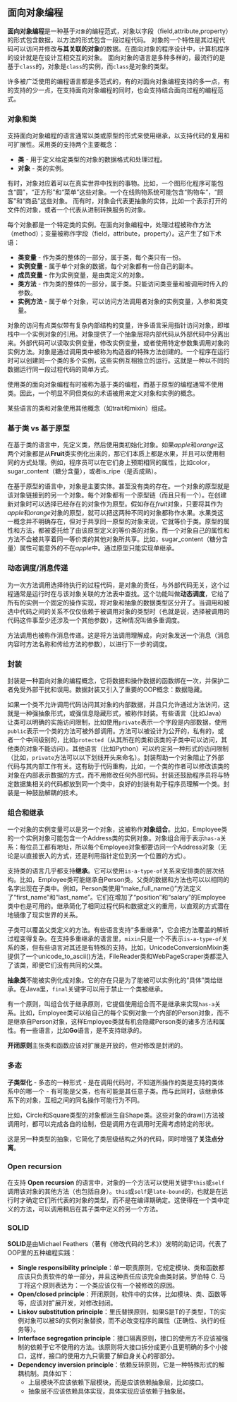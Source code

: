 ## 面向对象编程

**面向对象编程**是一种基于`对象`的编程范式，对象以字段（field,attribute,property）的形式包含数据，以方法的形式包含一段过程代码。
对象的一个特性是其过程代码可以访问并修改**与其关联的对象**的数据。在面向对象的程序设计中，计算机程序的设计就是在设计互相交互的对象。
面向对象的语言是多种多样的，最流行的是基于`class`的，对象是`class`的实例，而`class`是对象的类型。

许多被广泛使用的编程语言都是多范式的，有的对面向对象编程支持的多一点，有的支持的少一点，在支持面向对象编程的同时，也会支持结合面向过程的编程范式。

### 对象和类

支持面向对象编程的语言通常以类或原型的形式来使用继承，以支持代码的复用和可扩展性。采用类的支持两个主要概念：

* **类** - 用于定义给定类型的对象的数据格式和处理过程。
* **对象** - 类的实例。

有时，对象对应着可以在真实世界中找到的事物。比如，一个图形化程序可能包含“圆”，“正方形”和“菜单”这些对象。一个在线购物系统可能包含“购物车”，“顾客”和“商品”这些对象。
而有时，对象会代表更抽象的实体，比如一个表示打开的文件的对象，或者一个代表从进制转换服务的对象。

每个对象都是一个特定类的实例。在面向对象编程中，处理过程被称作方法（method）；变量被称作字段（field，attribute，property）。这产生了如下术语：

* **类变量** - 作为类的整体的一部分，属于类，每个类只有一份。
* **实例变量** - 属于单个对象的数据，每个对象都有一份自己的副本。
* **成员变量** - 作为实例变量，是由类定义的对象。
* **类方法** - 作为类的整体的一部分，属于类。只能访问类变量和被调用时传入的参数。
* **实例方法** - 属于单个对象，可以访问方法调用者对象的实例变量，入参和类变量。

对象的访问有点类似带有复杂内部结构的变量，许多语言采用指针访问对象，即堆栈中一个实例对象的引用。对象提供了一个抽象层将内部代码从外部代码中分离出来。外部代码可以读取实例变量，修改实例变量，或者使用特定参数集调用对象的实例方法。对象是通过调用类中被称为构造器的特殊方法创建的。一个程序在运行时可以创建同一个类的多个实例，这些实例互相独立的运行。这就是一种以不同的数据运行同一段过程代码的简单方式。

使用类的面向对象编程有时被称为基于类的编程，而基于原型的编程通常不使用类。因此，一个明显不同但类似的术语被用来定义对象和实例的概念。

某些语言的类和对象使用其他概念（如trait和mixin）组成。

### 基于类 vs 基于原型

在基于类的语言中，先定义类，然后使用类初始化对象。如果*apple*和*orange*这两个对象都是从**Fruit**类实例化出来的，那它们本质上都是水果，并且可以使用相同的方式处理。例如，程序员可以在它们身上预期相同的属性，比如color，sugar_content（糖分含量），或者is_ripe（是否成熟）。

在基于原型的语言中，对象是主要实体。甚至没有类的存在。一个对象的原型就是该对象链接到的另一个对象。每个对象都有一个原型链（而且只有一个）。在创建新对象时可以选择已经存在的对象作为原型。假如存在*fruit*对象，只要将其作为*apple*和*orange*对象的原型，就可以把这两种不同的对象都称作水果。水果类这一概念并不明确存在，但对于共享同一原型的对象来说，它就等价于类。原型的属性和方法，都被委托给了由该原型定义的等价类的对象。而一个对象自己的属性和方法不会被共享着同一等价类的其他对象所共享。比如，sugar_content（糖分含量）属性可能意外的不在*apple*中。通过原型只能实现单继承。

### 动态调度/消息传递

为一次方法调用选择待执行的过程代码，是对象的责任，与外部代码无关，这个过程通常是运行时在与该对象关联的方法表中查找。这个功能叫做**动态调度**，它给了所有的实例一个固定的操作实现，将对象和抽象的数据类型区分开了。当调用和被选中代码之间的关系不仅仅依赖于被调用对象的类型时（也就是说，选择被调用的代码这件事至少还涉及一个其他参数），这种情况叫做多重调度。

方法调用也被称作消息传递。这是将方法调用理解成，向对象发送一个消息（消息内容时方法名称和传给方法的参数），以进行下一步的调度。

### 封装

封装是一种面向对象的编程概念，它将数据和操作数据的函数绑在一次，并保护二者免受外部干扰和误用。数据封装又引入了重要的OOP概念：数据隐藏。

如果一个类不允许调用代码访问其对象的内部数据，并且只允许通过方法访问，这就是一种强抽象形式，或强信息隐藏形式，被称作封装。有些语言（比如Java）让类可以明确的实施访问限制，比如使用`private`表示一个字段是内部数据，使用`public`表示一个类的方法可被外部调用。方法可以被设计为公开的，私有的，或者一个中间级别的，比如`protected`（从其所在的类和该类的子类中可以访问，其他类的对象不能访问）。其他语言（比如Python）可以约定另一种形式的访问限制（比如，`private`方法可以以下划线开头来命名）。封装帮助一个对象阻止了外部代码与其内部工作有关。这有助于代码重构，比如，一个类的作者可以修改该类的对象在内部表示数据的方式，而不用修改任何外部代码。封装还鼓励程序员将与特定数据集相关的代码都放到同一个类中，良好的封装有助于程序员理解一个类。封装是一种鼓励解耦的技术。

### 组合和继承

一个对象的实例变量可以是另一个对象，这被称作**对象组合**。比如，Employee类的一个实例对象可能包含一个Address类的实例对象。对象组合用于表示`has-a`关系：每位员工都有地址，所以每个Employee对象都要访问一个Address对象（无论是以直接嵌入的方式，还是利用指针定位到另一个位置的方式）。

支持类的语言几乎都支持**继承**。它可以使用`is-a-type-of`关系来安排类的层次结构。比如，Employee类可能继承自Person类。父类的数据和方法也可以以相同的名字出现在子类中。例如，Person类使用“make_full_name()”方法定义了“first_name”和“last_name”。它们在增加了“position”和“salary”的Employee类中也是可用的。继承简化了相同过程代码和数据定义的重用，以直观的方式潜在地镜像了现实世界的关系。

子类可以覆盖父类定义的方法。有些语言支持“多重继承”，它会把方法覆盖的解析过程变得复杂。在支持多重继承的语言里，`mixin`只是一个不表示`is-a-type-of`关系的类，但有些语言对其还是有特殊的支持。比如，UnicodeConversionMixin类提供了一个unicode_to_ascii()方法，FileReader类和WebPageScraper类都混入了该类，即便它们没有共同的父类。

**抽象类**不能被实例化成对象。它的存在只是为了能被可以实例化的“具体”类给继承。在Java里，`final`关键字可以用于禁止一个类被继承。

有一个原则，叫组合优于继承原则，它提倡使用组合而不是继承来实现`has-a`关系。比如，Employee类可以给自己的每个实例对象一个内部的Person对象，而不是继承自Person对象，这样Employee类就有机会隐藏Person类的诸多方法和属性。有一些语言，比如**Go**语言，是不支持继承的。

**开闭原则**主张类和函数应该对扩展是开放的，但对修改是封闭的。

### 多态

**子类型化** - 多态的一种形式 - 是在调用代码时，不知道所操作的类是支持的类体系中的哪一个 - 有可能是父类，也有可能是其任意子类。而与此同时，该继承体系下的对象，互相之间的同名操作可能行为不同。

比如，Circle和Square类型的对象都派生自Shape类。这些对象的draw()方法被调用时，都可以完成各自的绘制，但是调用方在调用时无需考虑特定的形状。

这是另一种类型的抽象，它简化了类层级结构之外的代码，同时增强了**关注点分离**。

### Open recursion

在支持 **Open recursion** 的语言中，对象的一个方法可以使用关键字`this`或`self`调用该对象的其他方法（也包括自身）。`this`或`self`是`late-bound`的，也就是在运行时才确定它们所代表的对象的类型，而不是在编译期确定。这使得在一个类中定义的方法，可以调用稍后在其子类中定义的另一个方法。

### SOLID

**SOLID**是由Michael Feathers（著有《修改代码的艺术》）发明的助记词，代表了OOP里的五种编程实践：

* **Single responsibility principle**：单一职责原则，它规定模块、类和函数都应该只负责软件的单一部分，并且这种责任应该完全由类封装。罗伯特 C. 马丁将这个原则表达为：一个类应该仅有一个被修改的原因。
* **Open/closed principle**：开闭原则，软件中的实体，比如模块、类、函数等等，应该对扩展开发，对修改封闭。
* **Liskov substitution principle**：里氏替换原则，如果S是T的子类型，T的实例对象可以被S的实例对象替换，而不必改变程序的属性（正确性、执行的任务等）。
* **Interface segregation principle**：接口隔离原则，接口的使用方不应该被强制的依赖于它不使用的方法。该原则将大接口拆分成更小且更明确的多个小接口，这样，接口的使用方九只需要了解自身关心的那部分。
* **Dependency inversion principle**：依赖反转原则，它是一种特殊形式的解耦机制。具体如下：
    * 上层模块不应该依赖下层模块，而是应该依赖抽象层，比如接口。
    * 抽象层不应该依赖具体实现，具体实现应该依赖于抽象层。